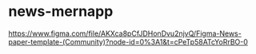 # news-mernapp
https://www.figma.com/file/AKXca8pCfJDHonDvu2njvQ/Figma-News-paper-template-(Community)?node-id=0%3A1&t=cPeTp58ATcYoRrBO-0
